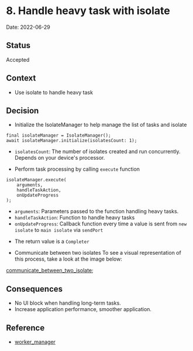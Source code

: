 # 8. Handle heavy task with isolate

Date: 2022-06-29

## Status

Accepted

## Context

- Use isolate to handle heavy task

## Decision

- Initialize the IsolateManager to help manage the list of tasks and isolate
```
final isolateManager = IsolateManager();
await isolateManager.initialize(isolatesCount: 1);
```
 + `isolatesCount`: The number of isolates created and run concurrently. Depends on your device's processor.

- Perform task processing by calling `execute` function
```
isolateManager.execute(
    arguments,
    handleTaskAction,
    onUpdateProgress
);
```
 + `arguments`: Parameters passed to the function handling heavy tasks.
 + `handleTaskAction`: Function to handle heavy tasks
 + `onUpdateProgress`: Callback function every time a value is sent from `new isolate` to `main isolate` via `sendPort`

- The return value is a `Completer`

- Communicate between two isolates
To see a visual representation of this process, take a look at the image below:

[communicate_between_two_isolate](../images/handle_task_with_isolate.png);

## Consequences

- No UI block when handling long-term tasks.
- Increase application performance, smoother application.

## Reference

- [worker_manager](https://pub.dev/packages/worker_manager)

